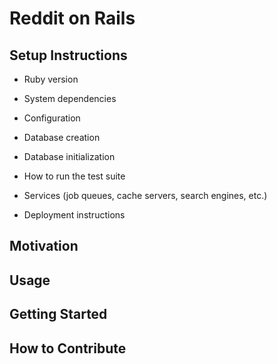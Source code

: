 # Reddit on Rails

## Setup Instructions

* Ruby version

* System dependencies

* Configuration

* Database creation

* Database initialization

* How to run the test suite

* Services (job queues, cache servers, search engines, etc.)

* Deployment instructions


## Motivation

## Usage


## Getting Started

## How to Contribute